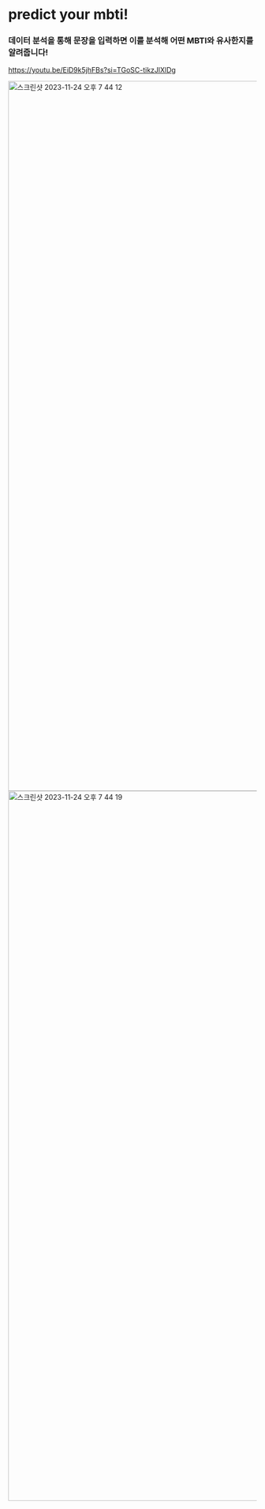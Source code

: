 # predict your mbti!
### 데이터 분석을 통해 문장을 입력하면 이를 분석해 어떤 MBTI와 유사한지를 알려줍니다!

https://youtu.be/EiD9k5jhFBs?si=TGoSC-tikzJlXlDg

<img width="1440" alt="스크린샷 2023-11-24 오후 7 44 12" src="https://github.com/Ubinquitous/predict-your-mbti/assets/102154880/67b6b346-f3ba-4d45-85e2-16801174bd01">
<img width="1440" alt="스크린샷 2023-11-24 오후 7 44 19" src="https://github.com/Ubinquitous/predict-your-mbti/assets/102154880/6978fb96-d539-4d55-af71-85f12e004f58">
